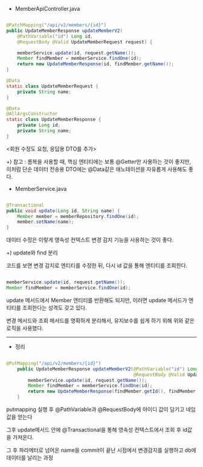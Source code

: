 - MemberApiController.java

```java

@PatchMapping("/api/v2/members/{id}")
public UpdateMemberResponse updateMemberV2(
    @PathVariable("id") Long id,
    @RequestBody @Valid UpdateMemberRequest request) {

    memberService.update(id, request.getName());
    Member findMember = memberService.findOne(id);
    return new UpdateMemberResponse(id, findMember.getName());
}

@Data
static class UpdateMemberRequest {
	private String name;
}

@Data
@AllArgsConstructor
static class UpdateMemberResponse {
    private Long id;
    private String name;
}

```

<회원 수정도 요청, 응답용 DTO를 추가>

+) 참고 : 롬복을 사용할 때, 핵심 엔티티에는 보통 @Getter만 사용하는 것이 좋지만,<br/>
이처럼 단순 데이터 전송용 DTO에는 @Data같은 애노테이션을 자유롭게 사용해도 좋다.

- MemberService.java

```java

@Transactional
public void update(Long id, String name) {
    Member member = memberRepository.findOne(id);
    member.setName(name);
}

```

데이터 수정은 이렇게 영속성 컨텍스트 변경 감지 기능을 사용하는 것이 좋다.


+) update와 find 분리

코드를 보면 변경 감지로 엔티티를 수정한 뒤, 다시 id 값을 통해 엔티티를 조회한다.

```java

memberService.update(id, request.getName());
Member findMember = memberService.findOne(id);

```

update 메서드에서 Member 엔티티를 반환해도 되지만, 이러면 update 메서드가 엔티티를 조회한다는 성격도 갖고 있다.

변경 메서드와 조회 메서드를 명확하게 분리해서, 유지보수를 쉽게 하기 위해 위와 같은 로직을 사용했다.


---

- 정리

```java

@PutMapping("/api/v2/members/{id}")
    public UpdateMemberResponse updateMemberV2(@PathVariable("id") Long id,
                                               @RequestBody @Valid UpdateMemberRequest request){
        memberService.update(id, request.getName());
        Member findMember = memberService.findOne(id);
        return new UpdateMemberResponse(findMember.getId(), findMember.getName());
    }

```

putmapping 실행 후 @PathVariable과 @RequestBody에 아이디 값이 담기고 네임 값을 얻는다

그후 update메서드 안에 @Transactional을 통해 영속성 컨텍스트에서 조회 후 id값을 가져온다.

그 후 파라메터로 넘어온 name을 commit이 끝난 시점에서 변경감지를 실행하고 db에 데이터를 날리는 과정
